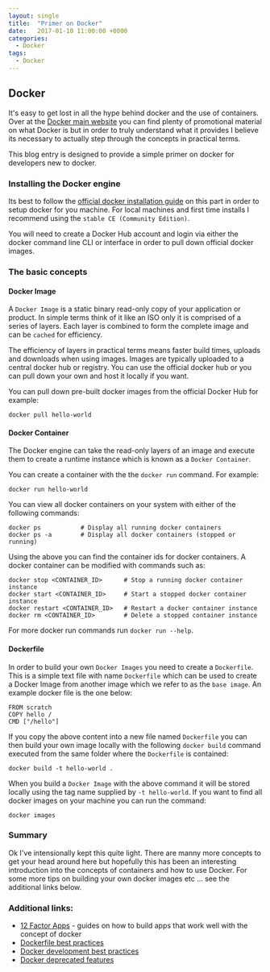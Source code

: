 ```yaml
---
layout: single
title:  "Primer on Docker"
date:   2017-01-10 11:00:00 +0000
categories:
  - Docker
tags:
  - Docker
---
```


## Docker

It's easy to get lost in all the hype behind docker and the use of containers. Over at the [Docker main website](https://www.docker.com) you can find plenty of promotional material on what Docker is but in order to truly understand what it provides I believe its necessary to actually step through the concepts in practical terms.

This blog entry is designed to provide a simple primer on docker for developers new to docker.

### Installing the Docker engine

Its best to follow the [official docker installation guide](https://docs.docker.com/engine/installation/) on this part in order to setup docker for you machine. For local machines and first time installs I recommend using the `stable CE (Community Edition)`.

You will need to create a Docker Hub account and login via either the docker command line CLI or interface in order to pull down official docker images.

### The basic concepts

#### Docker Image

A `Docker Image` is a static binary read-only copy of your application or product. In simple terms think of it like an ISO only it is comprised of a series of layers. Each layer is combined to form the complete image and can be `cached` for efficiency.

The efficiency of layers in practical terms means faster build times, uploads and downloads when using images. Images are typically uploaded to a central docker hub or registry. You can use the official docker hub or you can pull down your own and host it locally if you want.

You can pull down pre-built docker images from the official Docker Hub for example:
```
docker pull hello-world
```

#### Docker Container

The Docker engine can take the read-only layers of an image and execute them to create a runtime instance which is known as a `Docker Container`.

You can create a container with the the `docker run` command. For example:
```
docker run hello-world
```

You can view all docker containers on your system with either of the following commands:
```
docker ps           # Display all running docker containers
docker ps -a        # Display all docker containers (stopped or running)
```

Using the above you can find the container ids for docker containers. A docker container can be modified with commands such as:
```
docker stop <CONTAINER_ID>      # Stop a running docker container instance
docker start <CONTAINER_ID>     # Start a stopped docker container instance
docker restart <CONTAINER_ID>   # Restart a docker container instance
docker rm <CONTAINER_ID>        # Delete a stopped container instance
```

For more docker run commands run `docker run --help`.

#### Dockerfile

In order to build your own `Docker Images` you need to create a `Dockerfile`. This is a simple text file with name `Dockerfile` which can be used to create a Docker Image from another image which we refer to as the `base image`. An example docker file is the one below:
```
FROM scratch
COPY hello /
CMD ["/hello"]
```

If you copy the above content into a new file named `Dockerfile` you can then build your own image locally with the following `docker build` command executed from the same folder where the `Dockerfile` is contained:
```
docker build -t hello-world .
```

When you build a `Docker Image` with the above command it will be stored locally using the tag name supplied by `-t hello-world`. If you want to find all docker images on your machine you can run the command:
```
docker images
```

### Summary

Ok I've intensionally kept this quite light. There are manny more concepts to get your head around here but hopefully this has been an interesting introduction into the concepts of containers and how to use Docker. For some more tips on building your own docker images etc ... see the additional links below.

### Additional links:
* [12 Factor Apps](https://12factor.net) - guides on how to build apps that work well with the concept of docker
* [Dockerfile best practices](https://docs.docker.com/engine/userguide/eng-image/dockerfile_best-practices/)
* [Docker development best practices](https://docs.docker.com/develop/dev-best-practices/)
* [Docker deprecated features](https://docs.docker.com/engine/deprecated/#driver-specific-log-tags)
